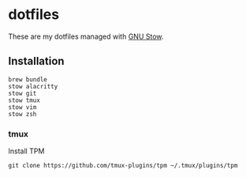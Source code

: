# dotfiles

These are my dotfiles managed with [GNU Stow](https://www.gnu.org/software/stow/).

## Installation

```shell
brew bundle
stow alacritty
stow git
stow tmux
stow vim
stow zsh
```

### tmux

Install TPM
```
git clone https://github.com/tmux-plugins/tpm ~/.tmux/plugins/tpm
```
